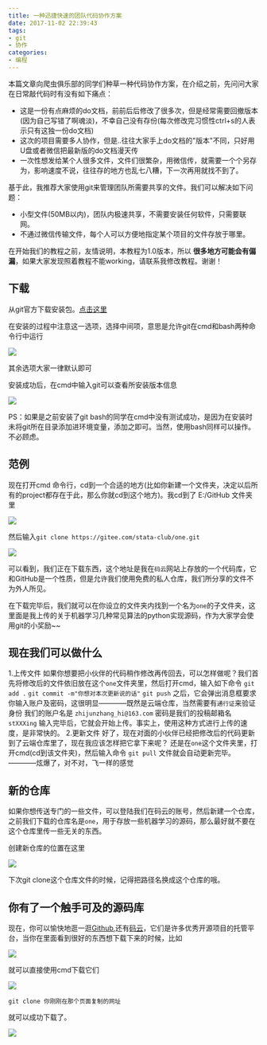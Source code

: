 ```yaml
---
title: 一种迅捷快速的团队代码协作方案
date: 2017-11-02 22:39:43
tags:
- git
- 协作
categories:
- 编程
---
```


本篇文章向爬虫俱乐部的同学们种草一种代码协作方案，在介绍之前，先问问大家在日常敲代码时有没有如下痛点：

- 这是一份有点麻烦的do文档，前前后后修改了很多次，但是经常需要回撤版本(因为自己写错了啊魂淡)，不幸自己没有存份(每次修改完习惯性ctrl+s的人表示只有这独一份do文档)
- 这次的项目需要多人协作，但是..往往大家手上do文档的"版本"不同，只好用U盘或者微信把最新版的do文档漫天传
- 一次性想发给某个人很多文件，文件们很繁杂，用微信传，就需要一个个另存为，影响速度不说，往往存的地方也乱七八糟，下一次再用就找不到了。

基于此，我推荐大家使用git来管理团队所需要共享的文件。我们可以解决如下问题：

- 小型文件(50MB以内)，团队内极速共享，不需要安装任何软件，只需要联网。
- 不通过微信传输文件，每个人可以方便地指定某个项目的文件存放于哪里。

在开始我们的教程之前，友情说明，本教程为1.0版本，所以 **很多地方可能会有偏漏**，如果大家发现照着教程不能working，请联系我修改教程。谢谢！

## 下载

从git官方下载安装包。[点击这里](https://git-scm.com/download/win)

在安装的过程中注意这一选项，选择中间项，意思是允许git在cmd和bash两种命令行中运行

![](1.png)

其余选项大家一律默认即可

安装成功后，在cmd中输入git可以查看所安装版本信息

![](3.png)

PS：如果是之前安装了git bash的同学在cmd中没有测试成功，是因为在安装时未将git所在目录添加进环境变量，添加之即可。当然，使用bash同样可以操作。不必顾虑。

## 范例

现在打开cmd 命令行，cd到一个合适的地方(比如你新建一个文件夹，决定以后所有的project都存在于此，那么你就cd到这个地方)。我cd到了 E:/GitHub 文件夹里

![](2.png)

然后输入`git clone https://gitee.com/stata-club/one.git`


![](4.png)

可以看到，我们正在下载东西，这个地址是我在`码云`网站上存放的一个代码库，它和GitHub是一个性质，但是允许我们使用免费的私人仓库，我们所分享的文件不为外人所见。

在下载完毕后，我们就可以在你设立的文件夹内找到一个名为`one`的子文件夹，这里面是我上传的关于机器学习几种常见算法的python实现源码，作为大家学会使用git的小奖励~~

## 现在我们可以做什么

1.上传文件
    如果你想要把小伙伴的代码稍作修改再传回去，可以怎样做呢？我们首先将修改后的文件依旧放在这个`one`文件夹里，然后打开cmd，输入如下命令
    `git add .`
    `git commit -m"你想对本次更新说的话"`
    `git push`
    之后，它会弹出消息框要求你输入账户及密码，这很明显————既然是云端仓库，当然需要有`通行证`来验证身份
    我们的账户名是 `zhijunzhang_hi@163.com`  密码是我们的投稿邮箱名 `stXXXing`
    输入完毕后，它就会开始上传。事实上，使用这种方式进行上传的速度，是非常快的。
2.更新文件
    好了，现在对面的小伙伴已经把修改后的代码更新到了云端仓库里了，现在我应该怎样把它拿下来呢？
    还是在`one`这个文件夹里，打开cmd(cd到该文件夹)，然后输入命令
    `git pull`
    文件就会自动更新完毕。————炫爆了，对不对，飞一样的感觉

## 新的仓库

如果你想传送专门的一些文件，可以登陆我们在码云的账号，然后新建一个仓库，之前我们下载的仓库名是`one`，用于存放一些机器学习的源码，那么最好就不要在这个仓库里传一些无关的东西。

创建新仓库的位置在这里

![](8.png)

下次git clone这个仓库文件的时候，记得把路径名换成这个仓库的哦。

## 你有了一个触手可及的源码库

现在，你可以愉快地逛一逛[Github](https://github.com/),还有[码云](https://gitee.com/)，它们是许多优秀开源项目的托管平台，当你在里面看到很好的东西想下载下来的时候，比如

![](5.png)

就可以直接使用cmd下载它们

![](6.png)

`git clone 你刚刚在那个页面复制的网址`

就可以成功下载了。

![](7.png)







